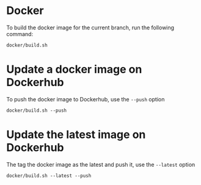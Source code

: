 # Docker

To build the docker image for the current branch, run the following command:

~~~
docker/build.sh
~~~

# Update a docker image on Dockerhub

To push the docker image to Dockerhub, use the `--push` option

~~~
docker/build.sh --push
~~~

# Update the latest image on Dockerhub

The tag the docker image as the latest and push it, use the `--latest` option

~~~
docker/build.sh --latest --push
~~~

